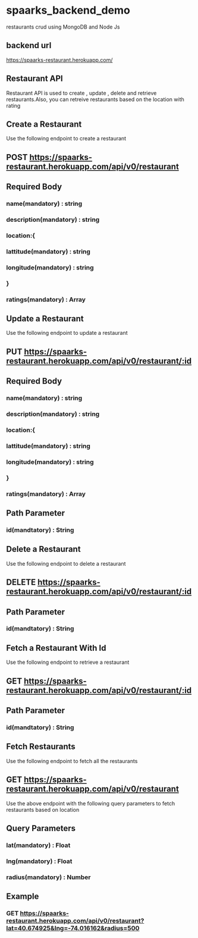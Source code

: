 # spaarks_backend_demo
restaurants crud using MongoDB and Node Js


## backend url
https://spaarks-restaurant.herokuapp.com/

## Restaurant API
Restaurant API is used to create , update , delete and retrieve restaurants.Also, you can retreive restaurants based on the location
with rating

## Create a Restaurant
Use the following endpoint to create a restaurant

## POST https://spaarks-restaurant.herokuapp.com/api/v0/restaurant

## Required Body

### name(mandatory) : string

### description(mandatory) : string

### location:{
### lattitude(mandatory) : string
### longitude(mandatory) : string
### }

### ratings(mandatory) : Array


## Update a Restaurant
Use the following endpoint to update a restaurant

## PUT https://spaarks-restaurant.herokuapp.com/api/v0/restaurant/:id

## Required Body

### name(mandatory) : string

### description(mandatory) : string

### location:{
### lattitude(mandatory) : string
### longitude(mandatory) : string
### }

### ratings(mandatory) : Array

## Path Parameter

### id(mandtatory) : String

## Delete a Restaurant
Use the following endpoint to delete a restaurant

## DELETE https://spaarks-restaurant.herokuapp.com/api/v0/restaurant/:id

## Path Parameter

### id(mandtatory) : String


## Fetch a Restaurant With Id
Use the following endpoint to retrieve a restaurant 

## GET https://spaarks-restaurant.herokuapp.com/api/v0/restaurant/:id


## Path Parameter

### id(mandtatory) : String


## Fetch Restaurants

Use the following endpoint to fetch all the restaurants

## GET https://spaarks-restaurant.herokuapp.com/api/v0/restaurant


Use the above endpoint with the following query parameters to fetch restaurants based on location


## Query Parameters

### lat(mandatory) : Float

### lng(mandatory) : Float

### radius(mandatory) : Number 

## Example

### GET https://spaarks-restaurant.herokuapp.com/api/v0/restaurant?lat=40.674925&lng=-74.016162&radius=500








